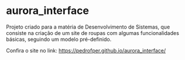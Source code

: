 # aurora_interface
Projeto criado para a matéria de Desenvolvimento de Sistemas, que consiste na criação de um site de roupas com algumas funcionalidades básicas, seguindo um modelo pré-definido.

Confira o site no link: https://pedrofper.github.io/aurora_interface/
